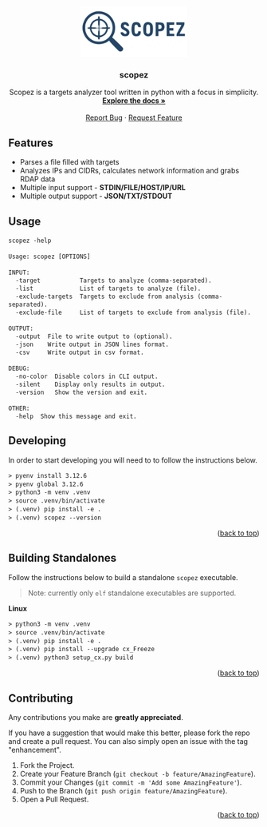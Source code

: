 <a id="readme-top"></a>

<!-- PROJECT LOGO -->
<br />

<div align="center">
  <a href="https://github.com/xcalts/scopez">
    <img src=".github/logo.svg" alt="Logo" height="100" />
  </a>
  <h3 align="center">scopez</h3>
  <p align="center">
    Scopez is a targets analyzer tool written in python with a focus in simplicity.
    <br />
    <a href="https://github.com/xcalts/scopez"><strong>Explore the docs »</strong></a>
    <br />
    <br />
    <a href="https://github.com/xcalts/scopez/issues/new?labels=bug&template=bug-report---.md">Report Bug</a>
    ·
    <a href="https://github.com/xcalts/scopez/issues/new?labels=enhancement&template=feature-request---.md">Request Feature</a>
  </p>
</div>

## Features

- Parses a file filled with targets
- Analyzes IPs and CIDRs, calculates network information and grabs RDAP data
- Multiple input support - **STDIN/FILE/HOST/IP/URL**
- Multiple output support - **JSON/TXT/STDOUT**

## Usage

```
scopez -help

Usage: scopez [OPTIONS]

INPUT:
  -target           Targets to analyze (comma-separated).
  -list             List of targets to analyze (file).
  -exclude-targets  Targets to exclude from analysis (comma-separated).
  -exclude-file     List of targets to exclude from analysis (file).

OUTPUT:
  -output  File to write output to (optional).
  -json    Write output in JSON lines format.
  -csv     Write output in csv format.

DEBUG:
  -no-color  Disable colors in CLI output.
  -silent    Display only results in output.
  -version   Show the version and exit.

OTHER:
  -help  Show this message and exit.
```

## Developing

In order to start developing you will need to to follow the instructions below.

```txt
> pyenv install 3.12.6
> pyenv global 3.12.6
> python3 -m venv .venv
> source .venv/bin/activate
> (.venv) pip install -e .
> (.venv) scopez --version
```

<p align="right">(<a href="#readme-top">back to top</a>)</p>

## Building Standalones

Follow the instructions below to build a standalone `scopez` executable.

> Note: currently only `elf` standalone executables are supported.

**Linux**

```txt
> python3 -m venv .venv
> source .venv/bin/activate
> (.venv) pip install -e .
> (.venv) pip install --upgrade cx_Freeze
> (.venv) python3 setup_cx.py build
```

<p align="right">(<a href="#readme-top">back to top</a>)</p>

## Contributing

Any contributions you make are **greatly appreciated**.

If you have a suggestion that would make this better, please fork the repo and create a pull request.
You can also simply open an issue with the tag "enhancement".

1. Fork the Project.
2. Create your Feature Branch (`git checkout -b feature/AmazingFeature`).
3. Commit your Changes (`git commit -m 'Add some AmazingFeature'`).
4. Push to the Branch (`git push origin feature/AmazingFeature`).
5. Open a Pull Request.

<p align="right">(<a href="#readme-top">back to top</a>)</p>
